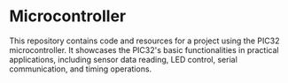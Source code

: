 # Microcontroller
This repository contains code and resources for a project using the PIC32 microcontroller. It showcases the PIC32's basic functionalities in practical applications, including sensor data reading, LED control, serial communication, and timing operations.
